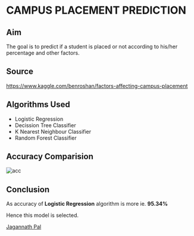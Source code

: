 # **CAMPUS PLACEMENT PREDICTION**

## Aim 

The goal is to predict if a student is placed or not according to his/her percentage and other factors.

## Source 

https://www.kaggle.com/benroshan/factors-affecting-campus-placement

## Algorithms Used

- Logistic Regression
- Decission Tree Classifier
- K Nearest Neighbour Classifier
- Random Forest Classifier

## Accuracy Comparision

<img align="center" alt="acc"  src="https://github.com/Jagannath8/DS-Olympus-/blob/campus/machineLearning/Campus%20Placement%20Prediction/Images/accuracy.png" />


## Conclusion

As accuracy of **Logistic Regression** algorithm is more ie. **95.34%**

Hence this model is selected.



<a href="https://github.com/Jagannath8">Jagannath Pal</a>
